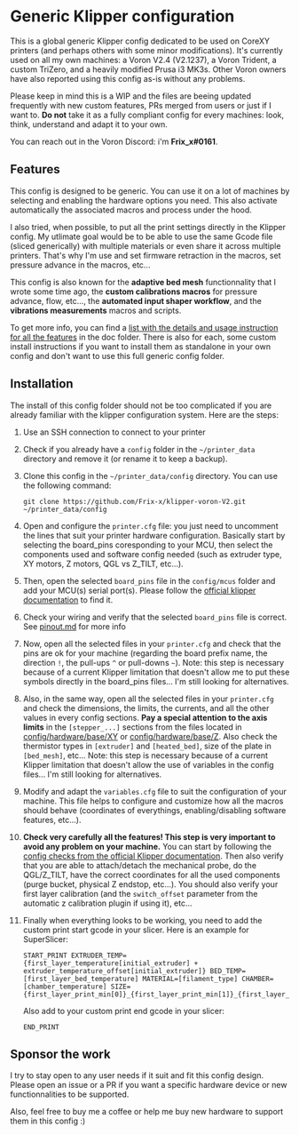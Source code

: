 # Generic Klipper configuration

This is a global generic Klipper config dedicated to be used on CoreXY printers (and perhaps others with some minor modifications). It's currently used on all my own machines: a Voron V2.4 (V2.1237), a Voron Trident, a custom TriZero, and a heavily modified Prusa i3 MK3s. Other Voron owners have also reported using this config as-is without any problems.

Please keep in mind this is a WIP and the files are beeing updated frequently with new custom features, PRs merged from users or just if I want to. **Do not** take it as a fully compliant config for every machines: look, think, understand and adapt it to your own.

You can reach out in the Voron Discord: i'm **Frix_x#0161**.


## Features

This config is designed to be generic. You can use it on a lot of machines by selecting and enabling the hardware options you need. This also activate automatically the associated macros and process under the hood.

I also tried, when possible, to put all the print settings directly in the Klipper config. My utlimate goal would be to be able to use the same Gcode file (sliced generically) with multiple materials or even share it across multiple printers. That's why I'm use and set firmware retraction in the macros, set pressure advance in the macros, etc...

This config is also known for the **adaptive bed mesh** functionnality that I wrote some time ago, the **custom calibrations macros** for pressure advance, flow, etc..., the **automated input shaper workflow**, and the **vibrations measurements** macros and scripts.

To get more info, you can find a [list with the details and usage instruction for all the features](./doc/features.md) in the doc folder. There is also for each, some custom install instructions if you want to install them as standalone in your own config and don't want to use this full generic config folder.


## Installation

The install of this config folder should not be too complicated if you are already familiar with the klipper configuration system. Here are the steps:
  1. Use an SSH connection to connect to your printer
  1. Check if you already have a `config` folder in the `~/printer_data` directory and remove it (or rename it to keep a backup).
  2. Clone this config in the `~/printer_data/config` directory. You can use the following command:

     ```
     git clone https://github.com/Frix-x/klipper-voron-V2.git ~/printer_data/config
     ```
  
  3. Open and configure the `printer.cfg` file: you just need to uncomment the lines that suit your printer hardware configuration. Basically start by selecting the board_pins coresponding to your MCU, then select the components used and software config needed (such as extruder type, XY motors, Z motors, QGL vs Z_TILT, etc...).
  4. Then, open the selected `board_pins` file in the `config/mcus` folder and add your MCU(s) serial port(s). Please follow the [official klipper documentation](https://www.klipper3d.org/FAQ.html#wheres-my-serial-port) to find it.
  5. Check your wiring and verify that the selected `board_pins` file is correct. See [pinout.md](./doc/pinout.md) for more info
  6. Now, open all the selected files in your `printer.cfg` and check that the pins are ok for your machine (regarding the board prefix name, the direction `!`, the pull-ups `^` or pull-downs `~`). Note: this step is necessary because of a current Klipper limitation that doesn't allow me to put these symbols directly in the board_pins files... I'm still looking for alternatives.
  7. Also, in the same way, open all the selected files in your `printer.cfg` and check the dimensions, the limits, the currents, and all the other values in every config sections. **Pay a special attention to the axis limits** in the `[stepper_...]` sections from the files located in [config/hardware/base/XY](./config/hardware/base/XY/) or [config/hardware/base/Z](./config/hardware/base/Z/). Also check the thermistor types in `[extruder]` and `[heated_bed]`, size of the plate in `[bed_mesh]`, etc... Note: this step is necessary because of a current Klipper limitation that doesn't allow the use of variables in the config files... I'm still looking for alternatives.
  8. Modify and adapt the `variables.cfg` file to suit the configuration of your machine. This file helps to configure and customize how all the macros should behave (coordinates of everythings, enabling/disabling software features, etc...).
  9. **Check very carefully all the features! This step is very important to avoid any problem on your machine.** You can start by following the [config checks from the official Klipper documentation](https://www.klipper3d.org/Config_checks.html). Then also verify that you are able to attach/detach the mechanical probe, do the QGL/Z_TILT, have the correct coordinates for all the used components (purge bucket, physical Z endstop, etc...). You should also verify your first layer calibration (and the `switch_offset` parameter from the automatic z calibration plugin if using it), etc...
  10. Finally when everything looks to be working, you need to add the custom print start gcode in your slicer. Here is an example for SuperSlicer:
     
      ```
      START_PRINT EXTRUDER_TEMP={first_layer_temperature[initial_extruder] + extruder_temperature_offset[initial_extruder]} BED_TEMP=[first_layer_bed_temperature] MATERIAL=[filament_type] CHAMBER=[chamber_temperature] SIZE={first_layer_print_min[0]}_{first_layer_print_min[1]}_{first_layer_print_max[0]}_{first_layer_print_max[1]}
      ```
     
      Also add to your custom print end gcode in your slicer:

      ```
      END_PRINT
      ```


## Sponsor the work

I try to stay open to any user needs if it suit and fit this config design. Please open an issue or a PR if you want a specific hardware device or new functionnalities to be supported.

Also, feel free to buy me a coffee or help me buy new hardware to support them in this config :)
